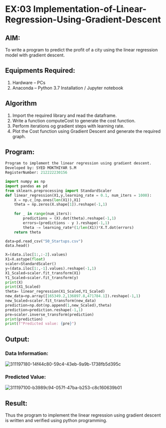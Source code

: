 # EX:03 Implementation-of-Linear-Regression-Using-Gradient-Descent

## AIM:
To write a program to predict the profit of a city using the linear regression model with gradient descent.

## Equipments Required:
1. Hardware – PCs
2. Anaconda – Python 3.7 Installation / Jupyter notebook

## Algorithm
1. Import the required library and read the dataframe.
2. Write a function computeCost to generate the cost function.
3. Perform iterations og gradient steps with learning rate.
4. Plot the Cost function using Gradient Descent and generate the required graph.

## Program:
```python
Program to implement the linear regression using gradient descent.
Developed by: SYED MOKTHIYAR S.M 
RegisterNumber: 212222230156

import numpy as np
import pandas as pd
from sklearn.preprocessing import StandardScaler
def linear_regression(X1,y,learning_rate = 0.1, num_iters = 1000):
    X = np.c_[np.ones(len(X1)),X1]
    theta = np.zeros(X.shape[1]).reshape(-1,1)
    
    for _ in range(num_iters):
        predictions = (X).dot(theta).reshape(-1,1)
        errors=(predictions - y ).reshape(-1,1)
        theta -= learning_rate*(1/len(X1))*X.T.dot(errors)
    return theta

data=pd.read_csv("50_Startups.csv")
data.head()

X=(data.iloc[1:,:-2].values)
X1=X.astype(float)
scaler=StandardScaler()
y=(data.iloc[1:,-1].values).reshape(-1,1)
X1_Scaled=scaler.fit_transform(X1)
Y1_Scaled=scaler.fit_transform(y)
print(X)
print(X1_Scaled)
theta= linear_regression(X1_Scaled,Y1_Scaled)
new_data=np.array([165349.2,136897.8,471784.1]).reshape(-1,1)
new_Scaled=scaler.fit_transform(new_data)
prediction=np.dot(np.append(1,new_Scaled),theta)
prediction=prediction.reshape(-1,1)
pre=scaler.inverse_transform(prediction)
print(prediction)
print(f"Predicted value: {pre}")
```
## Output:
### Data Information:
![311197180-14f44c80-59c4-43eb-9a9b-1738fb5d395c](https://github.com/Gokul0117/Implementation-of-Linear-Regression-Using-Gradient-Descent/assets/121165938/fd382ee0-950f-4615-9a68-3e7454527735)

### Predicted Value:
![311197100-b3989c94-057f-47ba-b253-c8c160639b01](https://github.com/Gokul0117/Implementation-of-Linear-Regression-Using-Gradient-Descent/assets/121165938/0657d69d-a6ec-4693-9083-41e241a0322c)

## Result:
Thus the program to implement the linear regression using gradient descent is written and verified using python programming.
